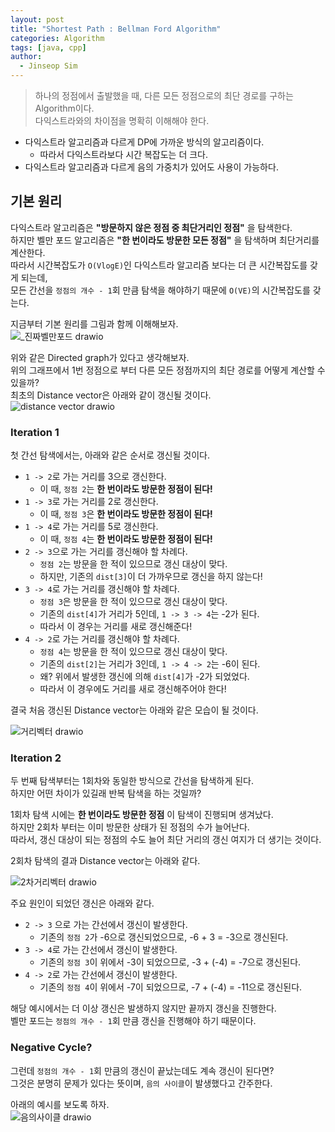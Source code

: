 ```yaml
---
layout: post
title: "Shortest Path : Bellman Ford Algorithm"
categories: Algorithm
tags: [java, cpp]
author:
  - Jinseop Sim
---
```

> 하나의 정점에서 출발했을 때, 다른 모든 정점으로의 최단 경로를 구하는 Algorithm이다.  
> 다익스트라와의 차이점을 명확히 이해해야 한다.

- 다익스트라 알고리즘과 다르게 DP에 가까운 방식의 알고리즘이다.
  - 따라서 다익스트라보다 시간 복잡도는 더 크다.
- 다익스트라 알고리즘과 다르게 음의 가중치가 있어도 사용이 가능하다.

## 기본 원리
다익스트라 알고리즘은 __"방문하지 않은 정점 중 최단거리인 정점"__ 을 탐색한다.  
하지만 벨만 포드 알고리즘은 __"한 번이라도 방문한 모든 정점"__ 을 탐색하며 최단거리를 계산한다.  
따라서 시간복잡도가 ```O(VlogE)```인 다익스트라 알고리즘 보다는 더 큰 시간복잡도를 갖게 되는데,    
모든 간선을 ```정점의 개수 - 1```회 만큼 탐색을 해야하기 때문에 ```O(VE)```의 시간복잡도를 갖는다.  

지금부터 기본 원리를 그림과 함께 이해해보자.  
![_진짜벨만포드 drawio](https://github.com/Jinseop-Sim/Jinseop-Sim.github.io/assets/71700079/3366124f-ca05-46c5-b1a6-c98f5a7a40fd)  

위와 같은 Directed graph가 있다고 생각해보자.  
위의 그래프에서 1번 정점으로 부터 다른 모든 정점까지의 최단 경로를 어떻게 계산할 수 있을까?  
최초의 Distance vector은 아래와 같이 갱신될 것이다.  
![distance vector drawio](https://github.com/Jinseop-Sim/Jinseop-Sim.github.io/assets/71700079/a3e4f93c-f6f0-4caf-bf08-aa9a98357a9e)  

### Iteration 1
첫 간선 탐색에서는, 아래와 같은 순서로 갱신될 것이다.  
- ```1 -> 2```로 가는 거리를 3으로 갱신한다.
  - 이 때, ```정점 2```는 __한 번이라도 방문한 정점이 된다!__
- ```1 -> 3```로 가는 거리를 2로 갱신한다.
  - 이 때, ```정점 3```은 __한 번이라도 방문한 정점이 된다!__
- ```1 -> 4```로 가는 거리를 5로 갱신한다.
  - 이 때, ```정점 4```는 __한 번이라도 방문한 정점이 된다!__
- ```2 -> 3```으로 가는 거리를 갱신해야 할 차례다.
  - ```정점 2```는 방문을 한 적이 있으므로 갱신 대상이 맞다.
  - 하지만, 기존의 ```dist[3]```이 더 가까우므로 갱신을 하지 않는다!
- ```3 -> 4```로 가는 거리를 갱신해야 할 차례다.
  - ```정점 3```은 방문을 한 적이 있으므로 갱신 대상이 맞다.
  - 기존의 ```dist[4]```가 거리가 5인데, ```1 -> 3 -> 4```는 -2가 된다.
  - 따라서 이 경우는 거리를 새로 갱신해준다!
- ```4 -> 2```로 가는 거리를 갱신해야 할 차례다.
  - ```정점 4```는 방문을 한 적이 있으므로 갱신 대상이 맞다.
  - 기존의 ```dist[2]```는 거리가 3인데, ```1 -> 4 -> 2```는 -6이 된다.
  - 왜? 위에서 발생한 갱신에 의해 ```dist[4]```가 -2가 되었었다.
  - 따라서 이 경우에도 거리를 새로 갱신해주어야 한다!
 
결국 처음 갱신된 Distance vector는 아래와 같은 모습이 될 것이다.  

![거리벡터 drawio](https://github.com/Jinseop-Sim/Jinseop-Sim.github.io/assets/71700079/a0e00e3a-4211-4c03-b86c-8483ea6d087e)  

### Iteration 2
두 번째 탐색부터는 1회차와 동일한 방식으로 간선을 탐색하게 된다.  
하지만 어떤 차이가 있길래 반복 탐색을 하는 것일까?  

1회차 탐색 시에는 __한 번이라도 방문한 정점__ 이 탐색이 진행되며 생겨났다.  
하지만 2회차 부터는 이미 방문한 상태가 된 정점의 수가 늘어난다.  
따라서, 갱신 대상이 되는 정점의 수도 늘어 최단 거리의 갱신 여지가 더 생기는 것이다.  

2회차 탐색의 결과 Distance vector는 아래와 같다.  

![2차거리벡터 drawio](https://github.com/Jinseop-Sim/Jinseop-Sim.github.io/assets/71700079/15bc9586-7609-49c8-92eb-5050a6037a13)  

주요 원인이 되었던 갱신은 아래와 같다.  
- ```2 -> 3``` 으로 가는 간선에서 갱신이 발생한다.
  - 기존의 ```정점 2```가 -6으로 갱신되었으므로, -6 + 3 = -3으로 갱신된다.
- ```3 -> 4```로 가는 간선에서 갱신이 발생한다.
  - 기존의 ```정점 3```이 위에서 -3이 되었으므로, -3 + (-4) = -7으로 갱신된다.
- ```4 -> 2```로 가는 간선에서 갱신이 발생한다.
  - 기존의 ```정점 4```이 위에서 -7이 되었으므로, -7 + (-4) = -11으로 갱신된다.

해당 예시에서는 더 이상 갱신은 발생하지 않지만 끝까지 갱신을 진행한다.  
벨만 포드는 ```정점의 개수 - 1```회 만큼 갱신을 진행해야 하기 때문이다.  

### Negative Cycle?
그런데 ```정점의 개수 - 1```회 만큼의 갱신이 끝났는데도 계속 갱신이 된다면?  
그것은 분명히 문제가 있다는 뜻이며, ```음의 사이클```이 발생했다고 간주한다.  

아래의 예시를 보도록 하자.  
![음의사이클 drawio](https://github.com/Jinseop-Sim/Jinseop-Sim.github.io/assets/71700079/07f8fa34-2c8f-43d4-9c9d-195c9c0fbdf4)  
